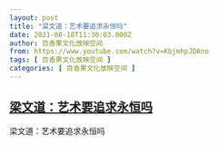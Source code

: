 ```yaml
---
layout: post
title: "梁文道：艺术要追求永恒吗"
date: 2021-08-18T11:30:03.000Z
author: 百香果文化放映空间
from: https://www.youtube.com/watch?v=KbjmhpJDAno
tags: [ 百香果文化放映空间 ]
categories: [ 百香果文化放映空间 ]
---
```

<!--1629286203000-->
[梁文道：艺术要追求永恒吗](https://www.youtube.com/watch?v=KbjmhpJDAno)
------

<div>
梁文道：艺术要追求永恒吗
</div>
